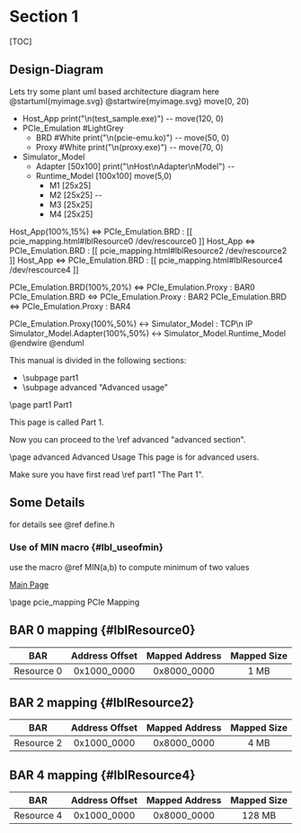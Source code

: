 # Section 1

[TOC]

## Design-Diagram

Lets try some plant uml based architecture diagram here
@startuml{myimage.svg}
@startwire{myimage.svg}
move(0, 20)
* Host_App
	print("\n(test_sample.exe)")
--
move(120, 0)
* PCIe_Emulation #LightGrey
	* BRD #White
		print("\n(pcie-emu.ko)")
	--
	move(50, 0)
	* Proxy #White
		print("\n(proxy.exe)")
--
move(70, 0)
* Simulator_Model
	* Adapter [50x100]
		print("\nHost\nAdapter\nModel")
	--
	* Runtime_Model [100x100]
		move(5,0)
		* M1 [25x25]
		* M2 [25x25]
		--
		* M3 [25x25]
		* M4 [25x25]

Host_App(100%,15%) <=> PCIe_Emulation.BRD : [[ pcie_mapping.html#lblResource0 /dev/rescource0 ]]
Host_App <=> PCIe_Emulation.BRD : [[ pcie_mapping.html#lblResource2 /dev/rescource2 ]]
Host_App <=> PCIe_Emulation.BRD : [[ pcie_mapping.html#lblResource4 /dev/rescource4 ]]

PCIe_Emulation.BRD(100%,20%) <=> PCIe_Emulation.Proxy : BAR0
PCIe_Emulation.BRD <=> PCIe_Emulation.Proxy : BAR2
PCIe_Emulation.BRD <=> PCIe_Emulation.Proxy : BAR4

PCIe_Emulation.Proxy(100%,50%) <-> Simulator_Model : TCP\n  IP
Simulator_Model.Adapter(100%,50%) <-> Simulator_Model.Runtime_Model
@endwire
@enduml

This manual is divided in the following sections:
- \subpage part1
- \subpage advanced "Advanced usage"

<!-- these are 2 sub pages which are rendered separately -->
\page part1 Part1

This page is called Part 1.

Now you can proceed to the \ref advanced "advanced section".

\page advanced Advanced Usage
This page is for advanced users.

Make sure you have first read \ref part1 "The Part 1".

<!-- these section rendered under sub page Advance usage -->
## Some Details

for details see @ref define.h

### Use of MIN macro {#lbl_useofmin}
use the macro @ref MIN(a,b) to compute minimum of two values 

[Main Page](#mainpage)

\page pcie_mapping PCIe Mapping
## BAR 0 mapping {#lblResource0}
|    BAR     | Address Offset | Mapped Address | Mapped Size |
| ---------- | :------------: | :------------: | :---------: |
| Resource 0 |  0x1000_0000   |  0x8000_0000   |    1 MB     |

## BAR 2 mapping {#lblResource2}
|    BAR     | Address Offset | Mapped Address | Mapped Size |
| ---------- | :------------: | :------------: | :---------: |
| Resource 2 |  0x1000_0000   |  0x8000_0000   |    4 MB     |

## BAR 4 mapping {#lblResource4}
|    BAR     | Address Offset | Mapped Address | Mapped Size |
| ---------- | :------------: | :------------: | :---------: |
| Resource 4 |  0x1000_0000   |  0x8000_0000   |   128 MB    |

